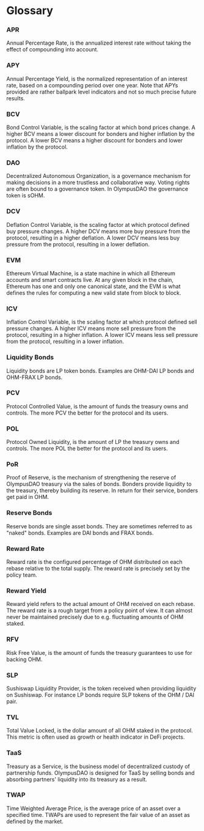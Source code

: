 # Glossary

### APR

Annual Percentage Rate, is the annualized interest rate without taking the
effect of compounding into account.

### APY

Annual Percentage Yield, is the normalized representation of an interest rate,
based on a compounding period over one year. Note that APYs provided are rather
ballpark level indicators and not so much precise future results.

### BCV

Bond Control Variable, is the scaling factor at which bond prices change. A
higher BCV means a lower discount for bonders and higher inflation by the
protocol. A lower BCV means a higher discount for bonders and lower inflation by
the protocol.

### DAO

Decentralized Autonomous Organization, is a governance mechanism for making
decisions in a more trustless and collaborative way. Voting rights are often
bound to a governance token. In OlympusDAO the governance token is sOHM.

### DCV

Deflation Control Variable, is the scaling factor at which protocol defined buy
pressure changes. A higher DCV means more buy pressure from the protocol,
resulting in a higher deflation. A lower DCV means less buy pressure from the
protocol, resulting in a lower deflation.

### EVM

Ethereum Virtual Machine, is a state machine in which all Ethereum accounts and
smart contracts live. At any given block in the chain, Ethereum has one and only
one canonical state, and the EVM is what defines the rules for computing a new
valid state from block to block.

### ICV

Inflation Control Variable, is the scaling factor at which protocol defined sell
pressure changes. A higher ICV means more sell pressure from the protocol,
resulting in a higher inflation. A lower ICV means less sell pressure from the
protocol, resulting in a lower inflation.

### Liquidity Bonds

Liquidity bonds are LP token bonds. Examples are OHM-DAI LP bonds and OHM-FRAX
LP bonds.

### PCV

Protocol Controlled Value, is the amount of funds the treasury owns and
controls. The more PCV the better for the protocol and its users.

### POL

Protocol Owned Liquidity, is the amount of LP the treasury owns and
controls. The more POL the better for the protocol and its users.

### PoR

Proof of Reserve, is the mechanism of strengthening the reserve of OlympusDAO
treasury via the sales of bonds. Bonders provide liquidity to the treasury,
thereby building its reserve. In return for their service, bonders get paid in
OHM.

### Reserve Bonds

Reserve bonds are single asset bonds. They are sometimes referred to as "naked"
bonds. Examples are DAI bonds and FRAX bonds.

### Reward Rate

Reward rate is the configured percentage of OHM distributed on each rebase
relative to the total supply. The reward rate is precisely set by the policy
team.

### Reward Yield

Reward yield refers to the actual amount of OHM received on each rebase. The
reward rate is a rough target from a policy point of view. It can almost never
be maintained precisely due to e.g. fluctuating amounts of OHM staked.

### RFV

Risk Free Value, is the amount of funds the treasury guarantees to use for
backing OHM.

### SLP

Sushiswap Liquidity Provider, is the token received when providing liquidity on
Sushiswap. For instance LP bonds require SLP tokens of the OHM / DAI pair.

### TVL

Total Value Locked, is the dollar amount of all OHM staked in the protocol. This
metric is often used as growth or health indicator in DeFi projects.

### TaaS

Treasury as a Service, is the business model of decentralized custody of
partnership funds. OlympusDAO is designed for TaaS by selling bonds and
absorbing partners' liquidity into its treasury as a result.

### TWAP

Time Weighted Average Price, is the average price of an asset over a specified
time. TWAPs are used to represent the fair value of an asset as defined by the
market.
